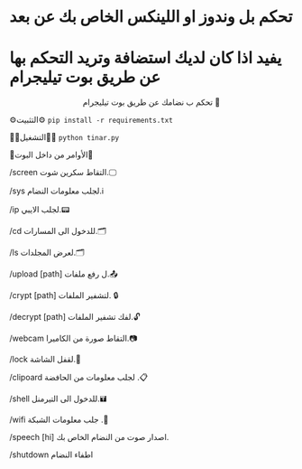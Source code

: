 # تحكم بل وندوز او اللينكس الخاص بك عن بعد


# يفيد اذا كان لديك استضافة وتريد التحكم بها عن طريق بوت تيليجرام
<p align="center">
تحكم ب نضامك عن طريق بوت تيليجرام 👀




 
⚙️التثبيت⚙️
`
pip install -r requirements.txt
`


🏃🏼التشغيل🏃🏼
`
python tinar.py 
`


📣الأوامر من داخل البوت📣

/screen التقاط سكرين شوت.🖵

/sys لجلب معلومات النضام.ℹ️

/ip لجلب الايبي.📟

/cd للدخول الى المسارات.🗂️

/ls لعرض المجلدات.🗂️

/upload [path] ل رفع ملفات.📤

/crypt [path] لتشفير الملفات. 🔒

/decrypt [path] لفك تشفير الملفات.🔓

/webcam التقاط صورة من الكاميرا.📷

/lock لقفل الشاشة.🔑

/clipoard لجلب معلومات من الحافضة .📋

/shell للدخول الى التيرمنل.🖬

/wifi جلب معلومات الشبكة .📶

/speech [hi]  اصدار صوت من النضام الخاص بك.

/shutdown  اطفاء النضام
